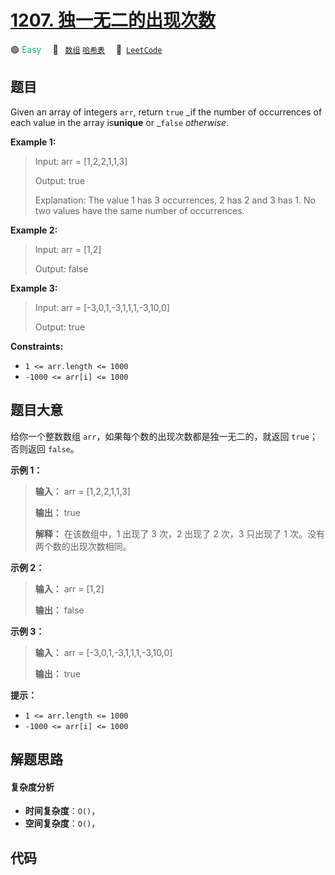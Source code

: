 # [1207. 独一无二的出现次数](https://leetcode.com/problems/unique-number-of-occurrences)

🟢 <font color=#15bd66>Easy</font>&emsp; 🔖&ensp; [`数组`](/tag/array.md) [`哈希表`](/tag/hash-table.md)&emsp; 🔗&ensp;[`LeetCode`](https://leetcode.com/problems/unique-number-of-occurrences)

## 题目

Given an array of integers `arr`, return `true` _if the number of occurrences
of each value in the array is**unique** or _`false` _otherwise_.



**Example 1:**

> Input: arr = [1,2,2,1,1,3]
> 
> Output: true
> 
> Explanation:  The value 1 has 3 occurrences, 2 has 2 and 3 has 1. No two values have the same number of occurrences.

**Example 2:**

> Input: arr = [1,2]
> 
> Output: false

**Example 3:**

> Input: arr = [-3,0,1,-3,1,1,1,-3,10,0]
> 
> Output: true

**Constraints:**

  * `1 <= arr.length <= 1000`
  * `-1000 <= arr[i] <= 1000`


## 题目大意

给你一个整数数组 `arr`，如果每个数的出现次数都是独一无二的，就返回 `true`；否则返回 `false`。



**示例 1：**

> 
> 
> 
> 
> 
> **输入：** arr = [1,2,2,1,1,3]
> 
> **输出：** true
> 
> **解释：** 在该数组中，1 出现了 3 次，2 出现了 2 次，3 只出现了 1 次。没有两个数的出现次数相同。

**示例 2：**

> 
> 
> 
> 
> 
> **输入：** arr = [1,2]
> 
> **输出：** false
> 
> 

**示例 3：**

> 
> 
> 
> 
> 
> **输入：** arr = [-3,0,1,-3,1,1,1,-3,10,0]
> 
> **输出：** true
> 
> 



**提示：**

  * `1 <= arr.length <= 1000`
  * `-1000 <= arr[i] <= 1000`


## 解题思路

#### 复杂度分析

- **时间复杂度**：`O()`，
- **空间复杂度**：`O()`，

## 代码

```javascript

```